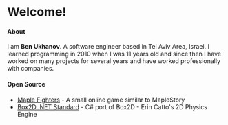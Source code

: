 # Welcome!

#### About

I am **Ben Ukhanov**. A software engineer based in Tel Aviv Area, Israel. I learned programming in 2010 when I was 11 years old and since then I have worked on many projects for several years and have worked professionally with companies.

#### Open Source

- [Maple Fighters](https://github.com/benukhanov/maple-fighters) - A small online game similar to MapleStory
- [Box2D .NET Standard](https://github.com/benukhanov/box2d-netstandard) - C# port of Box2D - Erin Catto's 2D Physics Engine
